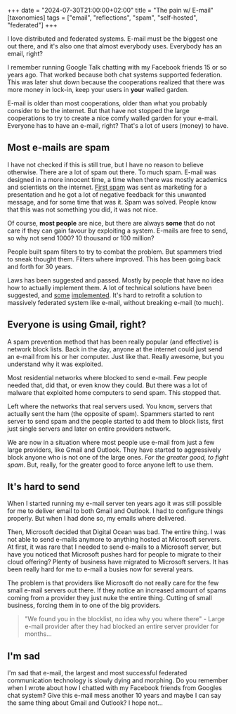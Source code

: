 +++
date = "2024-07-30T21:00:00+02:00"
title = "The pain w/ E-mail"
[taxonomies]
tags = ["email", "reflections", "spam", "self-hosted", "federated"]
+++

I love distributed and federated systems. E-mail must be the biggest one out there, and it's also one that almost everybody uses. Everybody has an email, right?

I remember running Google Talk chatting with my Facebook friends 15 or so years ago. That worked because both chat systems supported federation. This was later shut down because the cooperations realized that there was more money in lock-in, keep your users in **your** walled garden.

E-mail is older than most cooperations, older than what you probably consider to be the internet. But that have not stopped the large cooperations to try to create a nice comfy walled garden for your e-mail. Everyone has to have an e-mail, right? That's a lot of users (money) to have.

## Most e-mails are spam

I have not checked if this is still true, but I have no reason to believe otherwise. There are a lot of spam out there. To much spam. E-mail was designed in a more innocent time, a time when there was mostly academics and scientists on the internet. [First spam](https://en.wikipedia.org/wiki/History_of_email_spam) was sent as marketing for a presentation and he got a lot of negative feedback for this unwanted message, and for some time that was it. Spam was solved. People know that this was not something you did, it was not nice. 

Of course, **most people** are nice, but there are always **some** that do not care if they can gain favour by exploiting a system. E-mails are free to send, so why not send 1000? 10 thousand or 100 million?

People built spam filters to try to combat the problem. But spammers tried to sneak thought them. Filters where improved. This has been going back and forth for 30 years.

Laws has been suggested and passed. Mostly by people that have no idea how to actually implement them. A lot of technical solutions have been suggested, and [some](https://en.wikipedia.org/wiki/DomainKeys_Identified_Mail) [implemented](https://en.wikipedia.org/wiki/DMARC). It's hard to retrofit a solution to massively federated system like e-mail, without breaking e-mail (to much).

## Everyone is using Gmail, right?

A spam prevention method that has been really popular (and effective) is network block lists. Back in the day, anyone at the internet could just send an e-mail from his or her computer. Just like that. Really awesome, but you understand why it was exploited.

Most residential networks where blocked to send e-mail. Few people needed that, did that, or even know they could. But there was a lot of malware that exploited home computers to send spam. This stopped that.

Left where the networks that real servers used. You know, servers that actually sent the ham (the opposite of spam). Spammers started to rent server to send spam and the people started to add them to block lists, first just single servers and later on entire providers network.

We are now in a situation where most people use e-mail from just a few large providers, like Gmail and Outlook. They have started to aggressively block anyone who is not one of the large ones. _For the greater good, to fight spam_. But, really, for the greater good to force anyone left to use them.

## It's hard to send

When I started running my e-mail server ten years ago it was still possible for me to deliver email to both Gmail and Outlook. I had to configure things properly. But when I had done so, my emails where delivered.

Then, Microsoft decided that Digital Ocean was bad. The entire thing. I was not able to send e-mails anymore to anything hosted at Microsoft servers. At first, it was rare that I needed to send e-mails to a Microsoft server, but have you noticed that Microsoft pushes hard for people to migrate to their cloud offering? Plenty of business have migrated to Microsoft servers. It has been really hard for me to e-mail a busies now for several years.

The problem is that providers like Microsoft do not really care for the few small e-mail servers out there. If they notice an increased amount of spams coming from a provider they just nuke the entire thing. Cutting of small business, forcing them in to one of the big providers.

> "We found you in the blocklist, no idea why you where there" - Large e-mail provider after they had blocked an entire server provider for months...

## I'm sad

I'm sad that e-mail, the largest and most successful federated communication technology is slowly dying and morphing. Do you remember when I wrote about how I chatted with my Facebook friends from Googles chat system? Give this e-mail mess another 10 years and maybe I can say the same thing about Gmail and Outlook? I hope not...

